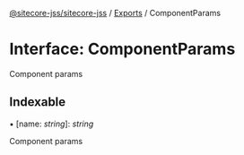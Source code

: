[@sitecore-jss/sitecore-jss](../README.md) / [Exports](../modules.md) / ComponentParams

# Interface: ComponentParams

Component params

## Indexable

▪ [name: *string*]: *string*

Component params
